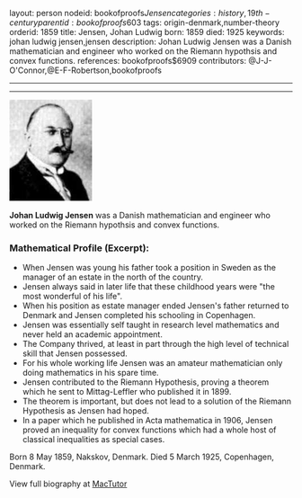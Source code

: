 layout: person
nodeid: bookofproofs$Jensen
categories: history,19th-century
parentid: bookofproofs$603
tags: origin-denmark,number-theory
orderid: 1859
title: Jensen, Johan Ludwig
born: 1859
died: 1925
keywords: johan ludwig jensen,jensen
description: Johan Ludwig Jensen was a Danish mathematician and engineer who worked on the Riemann hypothsis and convex functions.
references: bookofproofs$6909
contributors: @J-J-O'Connor,@E-F-Robertson,bookofproofs

---



---

![Jensen.jpg](https://github.com/bookofproofs/bookofproofs.github.io/blob/main/_sources/_assets/images/portraits/Jensen.jpg?raw=true)

**Johan Ludwig Jensen** was a Danish mathematician and engineer who worked on the Riemann hypothsis and convex functions.

### Mathematical Profile (Excerpt):
* When Jensen was young his father took a position in Sweden as the manager of an estate in the north of the country.
* Jensen always said in later life that these childhood years were "the most wonderful of his life".
* When his position as estate manager ended Jensen's father returned to Denmark and Jensen completed his schooling in Copenhagen.
* Jensen was essentially self taught in research level mathematics and never held an academic appointment.
* The Company thrived, at least in part through the high level of technical skill that Jensen possessed.
* For his whole working life Jensen was an amateur mathematician only doing mathematics in his spare time.
* Jensen contributed to the Riemann Hypothesis, proving a theorem which he sent to Mittag-Leffler who published it in 1899.
* The theorem is important, but does not lead to a solution of the Riemann Hypothesis as Jensen had hoped.
* In a paper which he published in Acta mathematica in 1906, Jensen proved an inequality for convex functions which had a whole host of classical inequalities as special cases.

Born 8 May 1859, Nakskov, Denmark. Died 5 March 1925, Copenhagen, Denmark.

View full biography at [MacTutor](https://mathshistory.st-andrews.ac.uk/Biographies/Jensen/)

